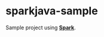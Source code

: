 # sparkjava-sample

Sample project using <a href="https://github.com/perwendel/spark"><strong>Spark</strong></a>.
